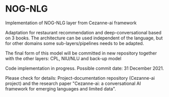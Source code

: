 # NOG-NLG
Implementation of NOG-NLG layer from Cezanne-ai framework

Adaptation for restaurant recommendation and deep-conversational based on 3 books. The architecture can be used independent of the language, but for other domains some sub-layers/pipelines needs to be adapted.

The final form of this model will be committed in new repository together with the other layers: CPL, NIU/NLU and back-up model

Code implementation in progress. 
Possible commit date: 31 December 2021.

Please check for details: Project-documentation repository (Cezanne-ai project) and the research paper "Cezanne-ai: a conversational AI framework for emerging languages and limited data".
